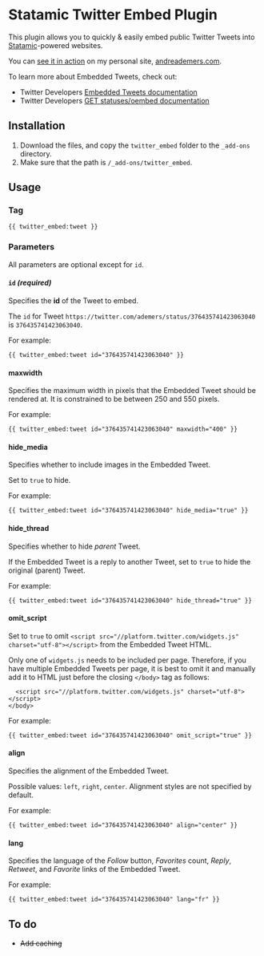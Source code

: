 # Statamic Twitter Embed Plugin

This plugin allows you to quickly & easily embed public Twitter Tweets into [Statamic](http://statamic.com)-powered websites.

You can [see it in action](http://andreademers.com/statamic-twitter-embed-plugin) on my personal site, [andreademers.com](http://andreademers.com).

To learn more about Embedded Tweets, check out:

* Twitter Developers [Embedded Tweets documentation](https://dev.twitter.com/docs/embedded-tweets)
* Twitter Developers [GET statuses/oembed documentation](https://dev.twitter.com/docs/api/1.1/get/statuses/oembed)

## Installation

1. Download the files, and copy the `twitter_embed` folder to the `_add-ons` directory.
2. Make sure that the path is `/_add-ons/twitter_embed`.

## Usage

### Tag
    
    {{ twitter_embed:tweet }}

### Parameters

All parameters are optional except for `id`.

#### `id` _(required)_

Specifies the __id__ of the Tweet to embed.

The `id` for Tweet `https://twitter.com/ademers/status/376435741423063040` is `376435741423063040`.

For example:

    {{ twitter_embed:tweet id="376435741423063040" }}

#### maxwidth

Specifies the maximum width in pixels that the Embedded Tweet should be rendered at. It is constrained to be between 250 and 550 pixels.

For example:

    {{ twitter_embed:tweet id="376435741423063040" maxwidth="400" }}

#### hide_media

Specifies whether to include images in the Embedded Tweet.

Set to `true` to hide.

For example:

    {{ twitter_embed:tweet id="376435741423063040" hide_media="true" }}

#### hide_thread

Specifies whether to hide _parent_ Tweet.

If the Embedded Tweet is a reply to another Tweet, set to `true` to hide the original (parent) Tweet.

For example:

    {{ twitter_embed:tweet id="376435741423063040" hide_thread="true" }}

#### omit_script

Set to `true` to omit `<script src="//platform.twitter.com/widgets.js" charset="utf-8"></script>` from the Embedded Tweet HTML.

Only one of `widgets.js` needs to be included per page. Therefore, if you have multiple Embedded Tweets per page, it is best to omit it and manually add it to HTML just before the closing `</body>` tag as follows:

      <script src="//platform.twitter.com/widgets.js" charset="utf-8"></script>
    </body>

For example:

    {{ twitter_embed:tweet id="376435741423063040" omit_script="true" }}

#### align

Specifies the alignment of the Embedded Tweet.

Possible values: `left`, `right`, `center`. Alignment styles are not specified by default.

For example:

    {{ twitter_embed:tweet id="376435741423063040" align="center" }}

#### lang

Specifies the language of the _Follow_ button, _Favorites_ count, _Reply_, _Retweet_, and _Favorite_ links of the Embedded Tweet.

For example:

    {{ twitter_embed:tweet id="376435741423063040" lang="fr" }}

## To do

* ~~Add caching~~
